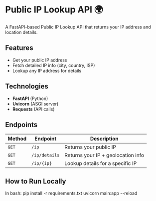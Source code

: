 # Public IP Lookup API 🌍

A FastAPI-based Public IP Lookup API that returns your IP address and location details.

## Features
- Get your public IP address
- Fetch detailed IP info (city, country, ISP)
- Lookup any IP address for details

## Technologies
- **FastAPI** (Python)
- **Uvicorn** (ASGI server)
- **Requests** (API calls)

## Endpoints
| Method | Endpoint | Description |
|--------|----------|-------------|
| `GET` | `/ip` | Returns your public IP |
| `GET` | `/ip/details` | Returns your IP + geolocation info |
| `GET` | `/ip/{ip}` | Lookup details for a specific IP |

## How to Run Locally
In bash:
pip install -r requirements.txt
uvicorn main:app --reload
